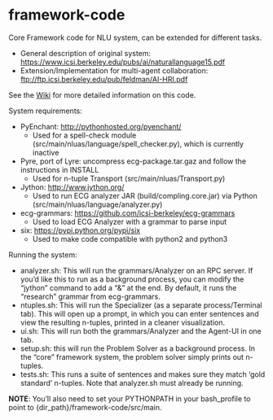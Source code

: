 # framework-code
Core Framework code for NLU system, can be extended for different tasks.

* General description of original system: https://www.icsi.berkeley.edu/pubs/ai/naturallanguage15.pdf
* Extension/Implementation for multi-agent collaboration: ftp://ftp.icsi.berkeley.edu/pub/feldman/AI-HRI.pdf

See the [Wiki](https://github.com/icsi-berkeley/framework_code/wiki/Framework_code-Overview) for more detailed information on this code.

System requirements:

* PyEnchant: http://pythonhosted.org/pyenchant/ 
    * Used for a spell-check module (src/main/nluas/language/spell_checker.py), which is currently inactive
* Pyre, port of Lyre: uncompress ecg-package.tar.gaz and follow the instructions in INSTALL
    * Used for n-tuple Transport (src/main/nluas/Transport.py)
* Jython: http://www.jython.org/
    * Used to run ECG analyzer JAR (build/compling.core.jar) via Python (src/main/nluas/language/analyzer.py)
* ecg-grammars: https://github.com/icsi-berkeley/ecg-grammars
    * Used to load ECG Analyzer with a grammar to parse input 
* six: https://pypi.python.org/pypi/six
    * Used to make code compatible with python2 and python3

Running the system:

* analyzer.sh: This will run the grammars/Analyzer on an RPC server. If you’d like this to run as a background process, you can modify the “jython” command to add a “&” at the end. By default, it runs the “research” grammar from ecg-grammars.
* ntuples.sh: This will run the Specializer (as a separate process/Terminal tab). This will open up a prompt, in which you can enter sentences and view the resulting n-tuples, printed in a cleaner visualization.
* ui.sh: This will run both the grammars/Analyzer and the Agent-UI in one tab. 
* setup.sh: this will run the Problem Solver as a background process. In the “core” framework system, the problem solver simply prints out n-tuples. 
* tests.sh: This runs a suite of sentences and makes sure they match ‘gold standard’ n-tuples. Note that analyzer.sh must already be running.


**NOTE**: You’ll also need to set your PYTHONPATH in your bash_profile to point to {dir_path}/framework-code/src/main. 